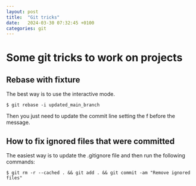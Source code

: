 ```yaml
---
layout: post
title:  "Git tricks"
date:   2024-03-30 07:32:45 +0100
categories: git
---
```


# Some git tricks to work on projects

## Rebase with fixture
The best way is to use the interactive mode.
```shell
$ git rebase -i updated_main_branch 
```
Then you just need to update the commit line setting the f before the message.

## How to fix ignored files that were committed 
The easiest way is to update the .gitignore file and then run the following commands:
```shell
$ git rm -r --cached . && git add . && git commit -am "Remove ignored files"
```
